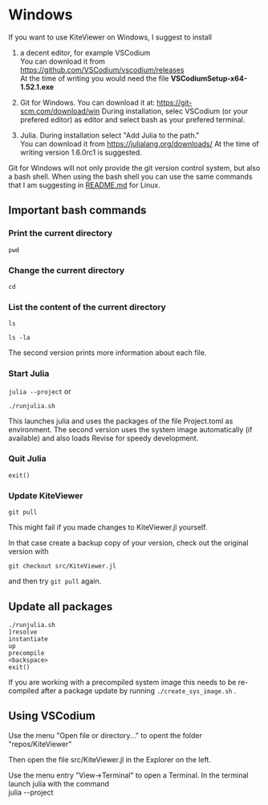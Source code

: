 # Windows

If you want to use KiteViewer on Windows, I suggest to install

1. a decent editor, for example VSCodium  
   You can download it from https://github.com/VSCodium/vscodium/releases  
   At the time of writing you would need the file **VSCodiumSetup-x64-1.52.1.exe**

2. Git for Windows. You can download it at:
   https://git-scm.com/download/win
   During installation, selec VSCodium (or your prefered editor) as editor and select
   bash as your prefered terminal.
3. Julia. During installation select "Add Julia to the path."  
   You can download it from https://julialang.org/downloads/ 
   At the time of writing version 1.6.0rc1 is suggested.

Git for Windows will not only provide the git version control system, but also a bash shell. When using the bash shell you can use the same commands that I am suggesting in [README.md](../README.md)  for Linux.

## Important bash commands

### Print the current directory

`pwd`

### Change the current directory

`cd`

### List the content of the current directory

`ls`

`ls -la`

The second version prints more information about each file.

### Start Julia

`julia --project` or  

`./runjulia.sh`

This launches julia and uses the packages of the file Project.toml as environment.
The second version uses the system image automatically (if available) and also loads
Revise for speedy development.

### Quit Julia

`exit()`

### Update KiteViewer

`git pull`

This might fail if you made changes to KiteViewer.jl yourself.

In that case create a backup copy of your version, check out the original version with

`git checkout src/KiteViewer.jl`

and then try  `git pull` again.

## Update all packages
```
./runjulia.sh
]resolve
instantiate
up
precompile
<backspace>
exit()
```
If you are working with a precompiled system image this needs to be re-compiled after a package update by running `./create_sys_image.sh` .

## Using VSCodium
Use the menu "Open file or directory..." to opent the folder "repos/KiteViewer"

Then open the file src/KiteViewer.jl in the Explorer on the left.

Use the menu entry "View->Terminal" to open a Terminal. In the terminal launch julia with the command  
julia --project


